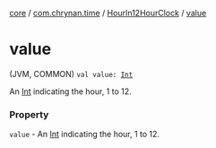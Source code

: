 [core](../../index.md) / [com.chrynan.time](../index.md) / [HourIn12HourClock](index.md) / [value](./value.md)

# value

(JVM, COMMON) `val value: `[`Int`](https://kotlinlang.org/api/latest/jvm/stdlib/kotlin/-int/index.html)

An [Int](https://kotlinlang.org/api/latest/jvm/stdlib/kotlin/-int/index.html) indicating the hour, 1 to 12.

### Property

`value` - An [Int](https://kotlinlang.org/api/latest/jvm/stdlib/kotlin/-int/index.html) indicating the hour, 1 to 12.